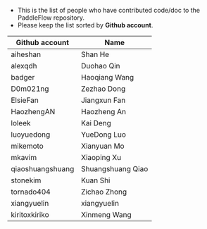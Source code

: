 * This is the list of people who have contributed code/doc to the PaddleFlow repository.
* Please keep the list sorted by **Github account**.

| Github account   | Name              |
|------------------|-------------------|
| aiheshan         | Shan He           |
| alexqdh          | Duohao Qin        |
| badger           | Haoqiang Wang     |
| D0m021ng         | Zezhao Dong       |
| ElsieFan         | Jiangxun Fan      |
| HaozhengAN       | Haozheng An       |
| loleek           | Kai Deng          |
| luoyuedong       | YueDong Luo       |
| mikemoto         | Xianyuan Mo       |
| mkavim           | Xiaoping Xu       |
| qiaoshuangshuang | Shuangshuang Qiao |
| stonekim         | Kuan Shi          |
| tornado404       | Zichao Zhong      |
| xiangyuelin      | xiangyuelin       |
| kiritoxkiriko    | Xinmeng Wang      |
